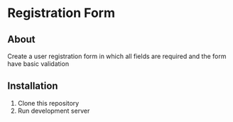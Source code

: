 # Registration Form

## About
Create a user registration form in which all fields are required and the form have basic validation

## Installation

1. Clone this repository
2. Run development server